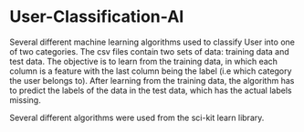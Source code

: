 # User-Classification-AI
Several different machine learning algorithms used to classify User into one of two categories. The csv files contain two sets of data:
training data and test data. The objective is to learn from the training data, in which each column is a feature with the last column
being the label (i.e which category the user belongs to). After learning from the training data, the algorithm has to predict the labels
of the data in the test data, which has the actual labels missing.

Several different algorithms were used from the sci-kit learn library.
